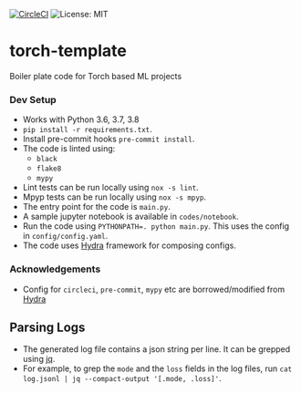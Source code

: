 [![CircleCI](https://circleci.com/gh/shagunsodhani/torch-template.svg?style=svg)](https://circleci.com/gh/shagunsodhani/torch-template) ![License: MIT](https://img.shields.io/badge/License-MIT-green.svg)

# torch-template
Boiler plate code for Torch based ML projects

### Dev Setup

* Works with Python 3.6, 3.7, 3.8
* `pip install -r requirements.txt`.
* Install pre-commit hooks `pre-commit install`.
* The code is linted using:
    * `black`
    * `flake8`
    * `mypy`
* Lint tests can be run locally using `nox -s lint`.
* Mpyp tests can be run locally using `nox -s mpyp`.
* The entry point for the code is `main.py`.
* A sample jupyter notebook is available in `codes/notebook`.
* Run the code using `PYTHONPATH=. python main.py`. This uses the config in `config/config.yaml`.
* The code uses [Hydra](https://github.com/facebookresearch/hydra) framework for composing configs.

### Acknowledgements

* Config for `circleci`, `pre-commit`, `mypy` etc are borrowed/modified from [Hydra](https://github.com/facebookresearch/hydra)


## Parsing Logs

* The generated log file contains a json string per line. It can be grepped using [jq](https://stedolan.github.io/jq/).
* For example, to grep the `mode` and the `loss` fields in the log files, run `cat log.jsonl | jq --compact-output '[.mode, .loss]'`.
